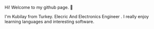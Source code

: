 Hi! Welcome to my github page. 👋

I'm Kubilay from Turkey. Elecric And Electronics Engineer  . I really enjoy learning languages and interesting software.
